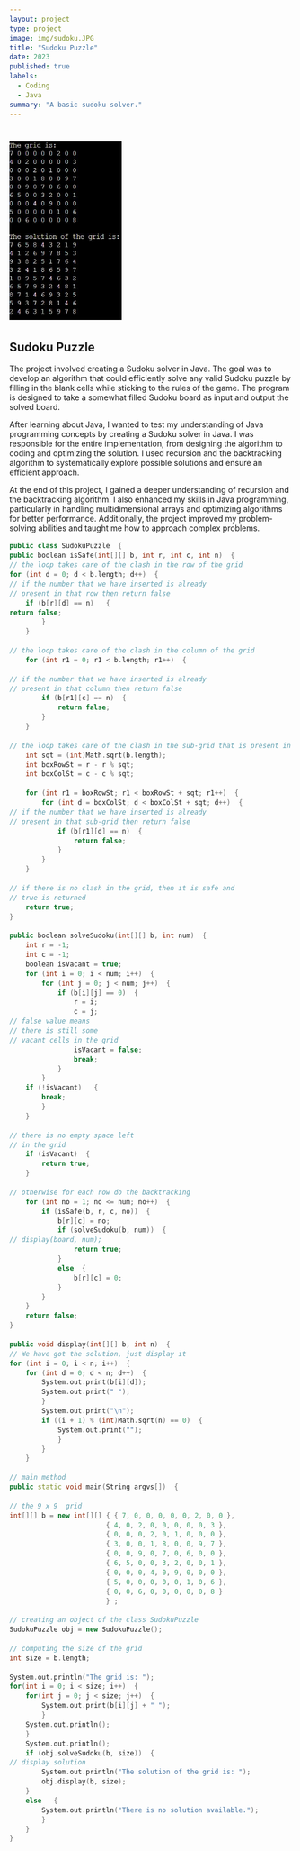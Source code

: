 ```yaml
---
layout: project
type: project
image: img/sudoku.JPG
title: "Sudoku Puzzle"
date: 2023
published: true
labels:
  - Coding
  - Java
summary: "A basic sudoku solver."
---
```


# <img width="200px"  src="/img/sudoku.JPG" >

## Sudoku Puzzle

The project involved creating a Sudoku solver in Java. The goal was to develop an algorithm that could efficiently solve any valid Sudoku puzzle by filling in the blank cells while sticking to the rules of the game. The program is designed to take a somewhat filled Sudoku board as input and output the solved board.

After learning about Java, I wanted to test my understanding of Java programming concepts by creating a Sudoku solver in Java. I was responsible for the entire implementation, from designing the algorithm to coding and optimizing the solution. I used recursion and the backtracking algorithm to systematically explore possible solutions and ensure an efficient approach.

At the end of this project, I gained a deeper understanding of recursion and the backtracking algorithm. I also enhanced my skills in Java programming, particularly in handling multidimensional arrays and optimizing algorithms for better performance. Additionally, the project improved my problem-solving abilities and taught me how to approach complex problems.

```cpp
public class SudokuPuzzle  {  
public boolean isSafe(int[][] b, int r, int c, int n)  {  
// the loop takes care of the clash in the row of the grid  
for (int d = 0; d < b.length; d++)  {  
// if the number that we have inserted is already   
// present in that row then return false  
    if (b[r][d] == n)   {  
return false;  
        }  
    }  
  
// the loop takes care of the clash in the column of the grid  
    for (int r1 = 0; r1 < b.length; r1++)  {  
  
// if the number that we have inserted is already   
// present in that column then return false  
        if (b[r1][c] == n)  {  
            return false;  
        }  
    }  
  
// the loop takes care of the clash in the sub-grid that is present in the grid  
    int sqt = (int)Math.sqrt(b.length);  
    int boxRowSt = r - r % sqt;  
    int boxColSt = c - c % sqt;  
  
    for (int r1 = boxRowSt; r1 < boxRowSt + sqt; r1++)  {  
        for (int d = boxColSt; d < boxColSt + sqt; d++)  {  
// if the number that we have inserted is already   
// present in that sub-grid then return false  
            if (b[r1][d] == n)  {  
                return false;  
            }  
        }  
    }  
  
// if there is no clash in the grid, then it is safe and   
// true is returned  
    return true;  
}  
  
public boolean solveSudoku(int[][] b, int num)  {  
    int r = -1;  
    int c = -1;  
    boolean isVacant = true;  
    for (int i = 0; i < num; i++)  {  
        for (int j = 0; j < num; j++)  {  
            if (b[i][j] == 0)  {  
                r = i;  
                c = j;  
// false value means   
// there is still some   
// vacant cells in the grid  
                isVacant = false;  
                break;  
            }  
        }  
    if (!isVacant)   {  
        break;  
        }  
    }  
  
// there is no empty space left  
// in the grid  
    if (isVacant)  {  
        return true;  
    }  
  
// otherwise for each row do the backtracking  
    for (int no = 1; no <= num; no++)  {  
        if (isSafe(b, r, c, no))  {  
            b[r][c] = no;  
            if (solveSudoku(b, num))  {  
// display(board, num);  
                return true;  
            }  
            else  {  
                b[r][c] = 0;  
            }  
        }  
    }  
    return false;  
}  
  
public void display(int[][] b, int n)  {  
// We have got the solution, just display it  
for (int i = 0; i < n; i++)  {  
    for (int d = 0; d < n; d++)  {  
        System.out.print(b[i][d]);  
        System.out.print(" ");  
        }  
        System.out.print("\n");  
        if ((i + 1) % (int)Math.sqrt(n) == 0)  {  
            System.out.print("");  
            }  
        }  
    }  

// main method  
public static void main(String argvs[])  {  
  
// the 9 x 9  grid   
int[][] b = new int[][] { { 7, 0, 0, 0, 0, 0, 2, 0, 0 },   
                        { 4, 0, 2, 0, 0, 0, 0, 0, 3 },   
                        { 0, 0, 0, 2, 0, 1, 0, 0, 0 },   
                        { 3, 0, 0, 1, 8, 0, 0, 9, 7 },   
                        { 0, 0, 9, 0, 7, 0, 6, 0, 0 },   
                        { 6, 5, 0, 0, 3, 2, 0, 0, 1 },   
                        { 0, 0, 0, 4, 0, 9, 0, 0, 0 },   
                        { 5, 0, 0, 0, 0, 0, 1, 0, 6 },   
                        { 0, 0, 6, 0, 0, 0, 0, 0, 8 }   
                        } ;  
  
// creating an object of the class SudokuPuzzle  
SudokuPuzzle obj = new SudokuPuzzle();  
  
// computing the size of the grid  
int size = b.length;  
  
System.out.println("The grid is: ");  
for(int i = 0; i < size; i++)  {  
    for(int j = 0; j < size; j++)  {  
        System.out.print(b[i][j] + " ");    
        }  
    System.out.println();  
    }  
    System.out.println();  
    if (obj.solveSudoku(b, size))  {  
// display solution  
        System.out.println("The solution of the grid is: ");  
        obj.display(b, size);  
    }  
    else   {  
        System.out.println("There is no solution available.");  
        }
    }
}
```

